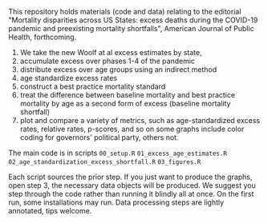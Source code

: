 This repository holds materials (code and data) relating to the editorial
"Mortality disparities across US States: excess deaths during the COVID-19 pandemic and preexisting mortality shortfalls", American Journal of Public Health, forthcoming.

1. We take the new Woolf at al excess estimates by state,
2. accumulate excess over phases 1-4 of the pandemic
3. distribute excess over age groups using an indirect method
4. age standardize excess rates
5. construct a best practice mortality standard
6. treat the difference between baseline mortality and best practice mortality by age as a second form of excess (baseline mortality shortfall)
7. plot and compare a variety of metrics, such as age-standardized excess rates, relative rates, p-scores, and so on
some graphs include color coding for governors' political party, others not.

The main code is in scripts
`00_setup.R`
`01_excess_age_estimates.R`
`02_age_standardization_excess_shortfall.R`
`03_figures.R`

Each script sources the prior step. If you just want to produce the graphs, open step 3, the necessary data objects will be produced. 
We suggest you step through the code rather than running it blindly all at once. 
On the first run, some installations may run. Data processing steps are lightly annotated, tips welcome.
